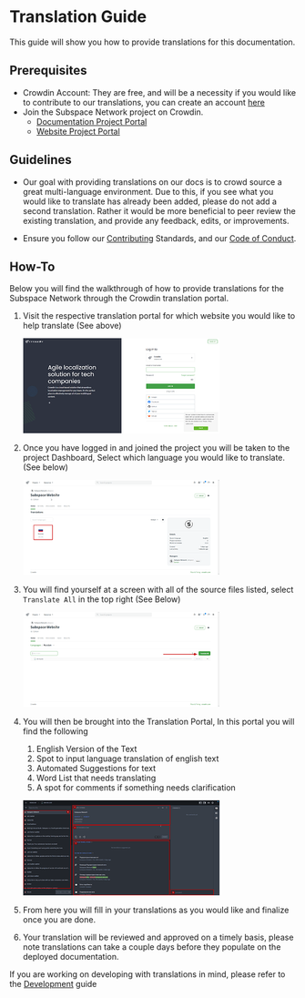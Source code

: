 # Translation Guide

This guide will show you how to provide translations for this documentation.

## Prerequisites

- Crowdin Account: They are free, and will be a necessity if you would like to contribute to our translations, you can create an account [here](https://accounts.crowdin.com/register)
- Join the Subspace Network project on Crowdin.
    - [Documentation Project Portal](https://crowdin.com/project/subspace-docs)
    - [Website Project Portal](https://crowdin.com/project/subspace-website)


## Guidelines

- Our goal with providing translations on our docs is to crowd source a great multi-language environment. Due to this, if you see what you would like to translate has already been added, please do not add a second translation. Rather it would be more beneficial to peer review the existing translation, and provide any feedback, edits, or improvements.

- Ensure you follow our [Contributing](contribute) Standards, and our [Code of Conduct](CODE_OF_CONDUCT).

## How-To

Below you will find the walkthrough of how to provide translations for the Subspace Network through the Crowdin translation portal. 

1. Visit the respective translation portal for which website you would like to help translate (See above)

    ![translate-step-1](/static/img/doc-imgs/crowdin/login-page.png)

2. Once you have logged in and joined the project you will be taken to the project Dashboard, Select which language you would like to translate. (See below)

    ![translate-step-2](/static/img/doc-imgs/crowdin/dashboard-page.png)

3. You will find yourself at a screen with all of the source files listed, select `Translate All` in the top right (See Below)

    ![translate-step-3](/static/img/doc-imgs/crowdin/translate-all.png)

4. You will then be brought into the Translation Portal, In this portal you will find the following
    1. English Version of the Text
    2. Spot to input language translation of english text
    3. Automated Suggestions for text
    4. Word List that needs translating
    5. A spot for comments if something needs clarification

    ![translate-step-4](/static/img/doc-imgs/crowdin/translation-page.png)

5. From here you will fill in your translations as you would like and finalize once you are done.

6. Your translation will be reviewed and approved on a timely basis, please note translations can take a couple days before they populate on the deployed documentation.

If you are working on developing with translations in mind, please refer to the [Development](DEVELOPMENT.md) guide